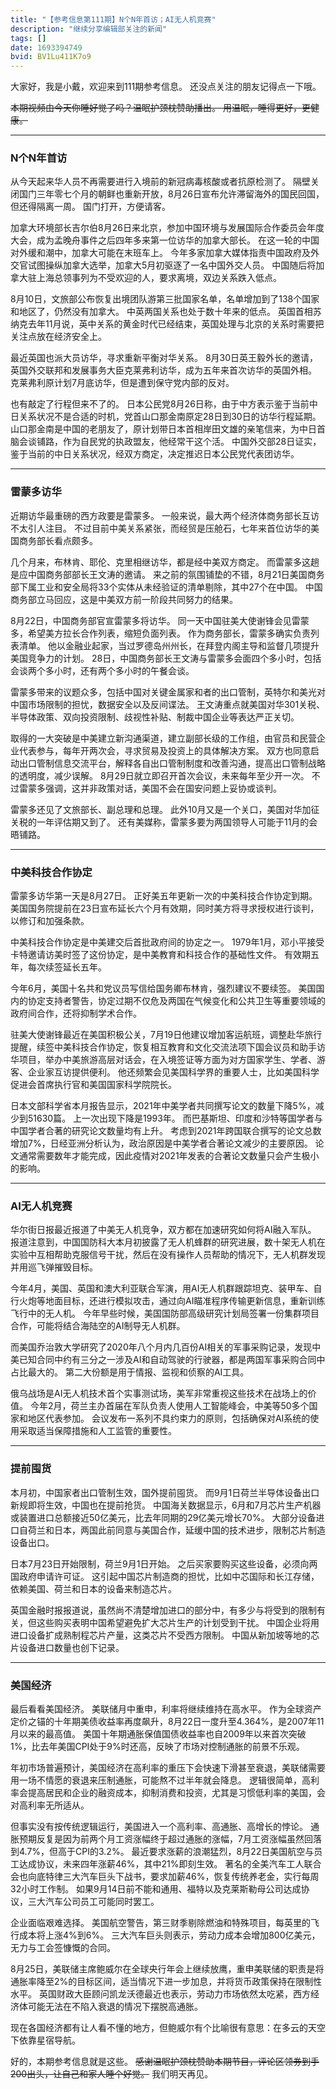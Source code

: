 ```yaml
---
title: "【参考信息第111期】N个N年首访；AI无人机竞赛"
description: "继续分享编辑部关注的新闻"
tags: []
date: 1693394749
bvid: BV1Lu411K7o9
---
```

大家好，我是小戴，欢迎来到111期参考信息。
还没点关注的朋友记得点一下哦。

~~本期视频由今天你睡好觉了吗？温眠护颈枕赞助播出。
用温眠，睡得更好，更健康。~~

---

### N个N年首访

从今天起来华人员不再需要进行入境前的新冠病毒核酸或者抗原检测了。
隔壁关闭国门三年零七个月的朝鲜也重新开放，8月26日宣布允许滞留海外的国民回国，但还得隔离一周。
国门打开，方便请客。

加拿大环境部长吉尔伯8月26日来北京，参加中国环境与发展国际合作委员会年度大会，成为孟晚舟事件之后四年多来第一位访华的加拿大部长。
在这一轮的中国对外缓和潮中，加拿大可能在末班车上。
今年多家加拿大媒体指责中国政府及外交官试图操纵加拿大选举，加拿大5月初驱逐了一名中国外交人员。
中国随后将加拿大驻上海总领事列为不受欢迎的人，要求离境，双边关系跌入低点。

8月10日，文旅部公布恢复出境团队游第三批国家名单，名单增加到了138个国家和地区了，仍然没有加拿大。
中英两国关系也处于数十年来的低点。
英国首相苏纳克去年11月说，英中关系的黄金时代已经结束，英国处理与北京的关系时需要把关注点放在经济安全上。

最近英国也派大员访华，寻求重新平衡对华关系。
8月30日英王毅外长的邀请，英国外交联邦和发展事务大臣克莱弗利访华，成为五年来首次访华的英国外相。
克莱弗利原计划7月底访华，但是遭到保守党内部的反对。

也有敲定了行程但来不了的。
日本公民党8月26日称，由于中方表示鉴于当前中日关系状况不是合适的时机，党首山口那金南原定28日到30日的访华行程延期。
山口那金南是中国的老朋友了，原计划带日本首相岸田文雄的亲笔信来，为中日首脑会谈铺路，作为自民党的执政盟友，他经常干这个活。
中国外交部28日证实，鉴于当前的中日关系状况，经双方商定，决定推迟日本公民党代表团访华。

---

### 雷蒙多访华

近期访华最重磅的西方政要是雷蒙多。
一般来说，最大两个经济体商务部长互访不太引人注目。
不过目前中美关系紧张，而经贸是压舱石，七年来首位访华的美国商务部长看点颇多。

几个月来，布林肯、耶伦、克里相继访华，都是经中美双方商定。
而雷蒙多这趟是应中国商务部部长王文涛的邀请。
来之前的氛围铺垫的不错，8月21日美国商务部下属工业和安全局将33个实体从未经验证的清单剔除，其中27个在中国。
中国商务部立马回应，这是中美双方前一阶段共同努力的结果。

8月22日，中国商务部官宣雷蒙多将访华。
同一天中国驻美大使谢锋会见雷蒙多，希望美方拉长合作列表，缩短负面列表。
作为商务部长，雷蒙多确实负责列表清单。
他以金融业起家，当过罗德岛州州长，在拜登内阁主导和监督几项提升美国竞争力的计划。
28日，中国商务部长王文涛与雷蒙多会面四个多小时，包括会谈两个多小时，还有两个多小时的午餐会谈。

雷蒙多带来的议题众多，包括中国对关键金属家和者的出口管制，英特尔和美光对中国市场限制的担忧，数据安全以及反间谍法。
王文涛重点就美国对华301关税、半导体政策、双向投资限制、歧视性补贴、制裁中国企业等表达严正关切。

取得的一大突破是中美建立新沟通渠道，建立副部长级的工作组，由官员和民营企业代表参与，每年开两次会，寻求贸易及投资上的具体解决方案。
双方也同意启动出口管制信息交流平台，解释各自出口管制制度和改善沟通，提高出口管制战略的透明度，减少误解。
8月29日就立即召开首次会议，未来每年至少开一次。
不过雷蒙多强调，这并非政策对话，美国不会在国安问题上妥协或谈判。

雷蒙多还见了文旅部长、副总理和总理。
此外10月又是一个关口，美国对华加征关税的一年评估期又到了。
还有美媒称，雷蒙多要为两国领导人可能于11月的会晤铺路。

---

### 中美科技合作协定

雷蒙多访华第一天是8月27日。
正好美五年更新一次的中美科技合作协定到期。
美国国务院提前在23日宣布延长六个月有效期，同时美方将寻求授权进行谈判，以修订和加强条款。

中美科技合作协定是中美建交后首批政府间的协定之一。
1979年1月，邓小平接受卡特邀请访美时签了这份协定，是中美教育和科技合作的基础性文件。
有效期五年，每次续签延长五年。

今年6月，美国十名共和党议员写信给国务卿布林肯，强烈建议不要续签。
美国国内的协定支持者警告，协定过期不仅危及两国在气候变化和公共卫生等重要领域的政府间合作，还将抑制学术合作。

驻美大使谢锋最近在美国积极公关，7月19日他建议增加客运航班，调整赴华旅行提醒，续签中美科技合作协定，恢复相互教育和文化交流法项下国会议员和助手访华项目，举办中美旅游高层对话会，在入境签证等方面为对方国家学生、学者、游客、企业家互访提供便利。
他还频繁会见美国科学界的重要人士，比如美国科学促进会首席执行官和美国国家科学院院长。

日本文部科学省本月报告显示，2021年中美学者共同撰写论文的数量下降5%，减少到51630篇。
上一次出现下降是1993年。
而巴基斯坦、印度和沙特等国学者与中国学者合著的研究论文数量均有上升。
考虑到2021年跨国联合撰写的论文总数增加7%，日经亚洲分析认为，政治原因是中美学者合著论文减少的主要原因。
论文通常需要数年才能完成，因此疫情对2021年发表的合著论文数量只会产生极小的影响。

---

### AI无人机竞赛

华尔街日报最近报道了中美无人机竞争，双方都在加速研究如何将AI融入军队。
报道注意到，中国国防科大本月初披露了无人机蜂群的研究进展，数十架无人机在实验中互相帮助克服信号干扰，然后在没有操作人员帮助的情况下，无人机群发现并用巡飞弹摧毁目标。

今年4月，美国、英国和澳大利亚联合军演，用AI无人机群跟踪坦克、装甲车、自行火炮等地面目标，还进行模拟攻击，通过向AI瞄准程序传输更新信息，重新训练飞行中的无人机。
今年早些时候，美国国防部高级研究计划局签署一份集群项目合作，可能将结合海陆空的AI制导无人机群。

而美国乔治敦大学研究了2020年八个月内几百份AI相关的军事采购记录，发现中美已知合同中约有三分之一涉及AI和自动驾驶的行驶器，都是两国军事采购合同中占比最大的。
第二大份额是用于情报、监视和侦察的AI工具。

俄乌战场是AI无人机技术首个实事测试场，美军非常重视这些技术在战场上的价值。
今年2月，荷兰主办首届在军队负责人使用人工智能峰会，中美等50多个国家和地区代表参加。
会议发布一系列不具约束力的原则，包括确保对AI系统的使用采取适当保障措施和人工监管的重要性。

---

### 提前囤货

本月初，中国家者出口管制生效，国外提前囤货。
而9月1日荷兰半导体设备出口新规即将生效，中国也在提前抢货。
中国海关数据显示，6月和7月芯片生产机器或装置进口总额接近50亿美元，比去年同期的29亿美元增长70%。
大部分设备进口自荷兰和日本，两国此前同意与美国合作，延缓中国的技术进步，限制芯片制造设备出口。

日本7月23日开始限制，荷兰9月1日开始。
之后买家要购买这些设备，必须向两国政府申请许可证。
这引起中国芯片制造商的担忧，比如中芯国际和长江存储，依赖美国、荷兰和日本的设备来制造芯片。

英国金融时报报道说，虽然尚不清楚增加进口的部分中，有多少与将受到的限制有关，但这些购买表明中国希望避免扩大芯片生产的计划受到干扰。
中国企业将用进口设备扩成熟制程芯片产量，这类芯片不受西方限制。
中国从新加坡等地的芯片设备进口数量也创下记录。

---

### 美国经济

最后看看美国经济。
美联储月中重申，利率将继续维持在高水平。
作为全球资产定价之锚的十年期美债收益率再度飙升，8月22日一度升至4.364%，是2007年11月以来的最高值。
美国十年期通胀保值国债收益率也自2009年以来首次突破1%，比去年美国CPI处于9%时还高，反映了市场对控制通胀的前景不乐观。

年初市场普遍预计，美国经济在高利率的重压下会快速下滑甚至衰退，美联储需要用一场不情愿的衰退来压制通胀，可能熬不过半年就会降息。
逻辑很简单，高利率会提高居民和企业的融资成本，抑制消费和投资，尤其是习惯低利率的美国，会对高利率无所适从。

但事实没有按传统逻辑运行，美国进入一个高利率、高通胀、高增长的悖论。
通胀预期反复是因为前两个月工资涨幅终于超过通胀的涨幅，7月工资涨幅虽然回落到4.7%，但高于CPI的3.2%。
最近要求涨薪的浪潮猛烈，8月22日美国航空与员工达成协议，未来四年涨薪46%，其中21%即刻生效。
著名的全美汽车工人联合会也向底特律三大汽车巨头下战书，要求加薪46%，恢复传统养老金，实行每周32小时工作制。
如果9月14日前不能和通用、福特以及克莱斯勒母公司达成协议，三大汽车公司员工可能同时罢工。

企业面临艰难选择。
美国航空警告，第三财季剔除燃油和特殊项目，每英里的飞行成本将上涨4%到6%。
三大汽车巨头则表示，劳动力成本会增加800亿美元，无力与工会签慷慨的合同。

8月25日，美联储主席鲍威尔在全球央行年会上继续放鹰，重申美联储的职责是将通胀率降至2%的目标区间，适当情况下进一步加息，并将货币政策保持在限制性水平。
英国财政大臣顾问凯龙沃德最近也表示，劳动力市场依然太吃紧，西方经济体可能无法在不陷入衰退的情况下摆脱高通胀。

现在各国经济都有让人看不懂的地方，但鲍威尔有个比喻很有意思：在多云的天空下依靠星宿导航。

好的，本期参考信息就是这些。
~~感谢温眠护颈枕赞助本期节目，评论区领券到手200出头，让自己和家人睡个好觉。~~
我们明天再见。

